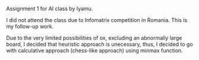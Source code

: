 Assignment 1 for AI class by Iyamu.

I did not attend the class due to Infomatrix competition in Romania.
This is my follow-up work.

Due to the very limited possibilities of ox, excluding an abnormally large board, I decided that heuristic approach is unecessary, thus, I decided to go with calculative approach (chess-like approach) using minmax function.
